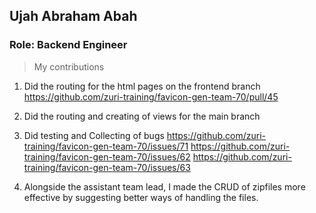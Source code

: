 ## Ujah Abraham Abah
### Role: Backend Engineer

>My contributions
1. Did the routing for the html pages on the frontend branch
https://github.com/zuri-training/favicon-gen-team-70/pull/45

2. Did the routing and creating of views for the main branch

3. Did testing and Collecting of bugs
https://github.com/zuri-training/favicon-gen-team-70/issues/71
https://github.com/zuri-training/favicon-gen-team-70/issues/62
https://github.com/zuri-training/favicon-gen-team-70/issues/63

4. Alongside the assistant team lead, I made the CRUD of zipfiles more effective by suggesting better ways of handling the files.